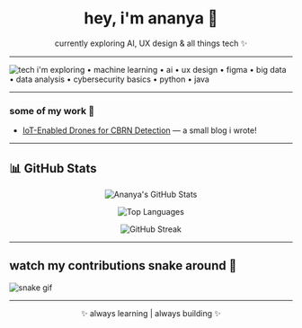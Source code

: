 <h1 align="center">hey, i'm ananya 👋</h1>

<p align="center">
currently exploring AI, UX design & all things tech ✨  
</p>

---

![tech i'm exploring](https://img.shields.io/badge/tech%20i'm%20exploring-22223b?style=for-the-badge&color=22223b&labelColor=22223b&logoColor=c9ada7) 
• machine learning • ai • ux design • figma • big data • data analysis • cybersecurity basics • python • java   

---

### some of my work 🌸  
- [IoT-Enabled Drones for CBRN Detection](https://dronethreatdetection.wordpress.com/) — a small blog i wrote!    

---

## 📊 GitHub Stats  

<div align="center">

![Ananya's GitHub Stats](https://github-readme-stats.vercel.app/api?username=ananyanair&show_icons=true&theme=material-palenight)

![Top Languages](https://github-readme-stats.vercel.app/api/top-langs/?username=ananyanair&layout=compact&theme=material-palenight)

![GitHub Streak](https://github-readme-streak-stats.herokuapp.com/?user=ananyanair&theme=material-palenight)

</div>

---

## watch my contributions snake around 🐍

![snake gif](https://github.com/ananyanair/ananyanair/blob/output/github-contribution-grid-snake.svg)

---

<p align="center">
✨ always learning | always building ✨
</p>
